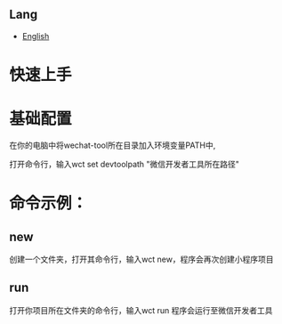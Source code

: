 Lang
----
- [English](README.md)

快速上手
=======

基础配置
=======
在你的电脑中将wechat-tool所在目录加入环境变量PATH中,

打开命令行，输入wct set devtoolpath "微信开发者工具所在路径"

命令示例：
=======
new
-------
创建一个文件夹，打开其命令行，输入wct new，程序会再次创建小程序项目

run
-------
打开你项目所在文件夹的命令行，输入wct run 程序会运行至微信开发者工具

